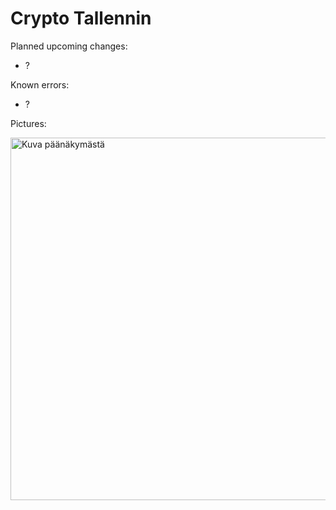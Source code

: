 # Crypto Tallennin

Planned upcoming changes:
- ?

Known errors:
- ?

Pictures:
<p align="left">
  <img src="https://i.imgur.com/NvH6yh1.jpg" width="580" title="Kuva päänäkymästä"><br><br>
</p>
